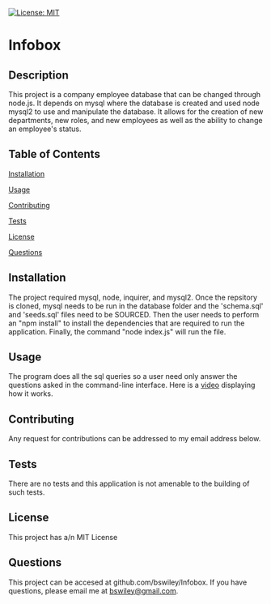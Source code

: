 [![License: MIT](https://img.shields.io/badge/License-MIT-yellow.svg)](https://opensource.org/licenses/MIT)



# Infobox

## Description
This project is a company employee database that can be changed through node.js. It depends on mysql where the database is created and used node mysql2 to use and manipulate the database.  It allows for the creation of new departments, new roles, and new employees as well as the ability to change an employee's status.   


## Table of Contents

[Installation](#Installation)

[Usage](#Usage)

[Contributing](#Contributing)

[Tests](#Tests)

[License](#License)

[Questions](#Questions)

## Installation
The project required mysql, node, inquirer, and mysql2.  Once the repsitory is cloned, mysql needs to be run in the database folder and the 'schema.sql' and 'seeds.sql' files need to be SOURCED.  Then the user needs to perform an "npm install" to install the dependencies that are required to run the application.  Finally, the command "node index.js" will run the file.

## Usage
The program does all the sql queries so a user need only answer the questions asked in the command-line interface.  Here is a [video](https://drive.google.com/file/d/1SekgI9xepSnxASSf8bYmcfLl-3Finr-p/view?usp=sharing) displaying how it works. 

## Contributing
Any request for contributions can be addressed to my email address below. 

## Tests
There are no tests and this application is not amenable to the building of such tests. 

## License
This project has a/n MIT License

## Questions
This project can be accesed at github.com/bswiley/Infobox.  If you have questions, please email me at bswiley@gmail.com.
